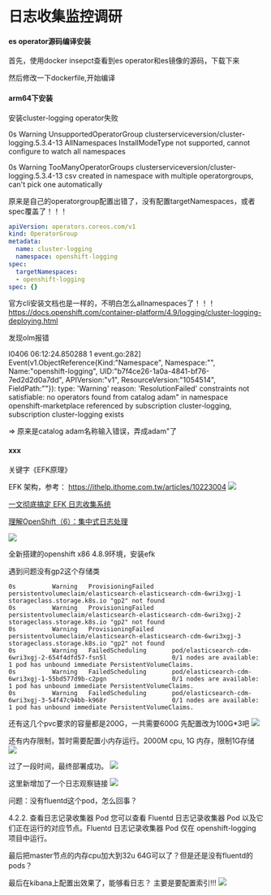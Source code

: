 # 日志收集监控调研

#### es operator源码编译安装

首先，使用docker insepct查看到es operator和es镜像的源码，下载下来

然后修改一下dockerfile,开始编译

#### arm64下安装

安装cluster-logging operator失败

0s          Warning   UnsupportedOperatorGroup   clusterserviceversion/cluster-logging.5.3.4-13   AllNamespaces InstallModeType not supported, cannot configure to watch all namespaces

0s          Warning   TooManyOperatorGroups      clusterserviceversion/cluster-logging.5.3.4-13   csv created in namespace with multiple operatorgroups, can't pick one automatically

原来是自己的operatorgroup配置出错了，没有配置targetNamespaces，或者spec覆盖了！！！
```yaml
apiVersion: operators.coreos.com/v1
kind: OperatorGroup
metadata:
  name: cluster-logging
  namespace: openshift-logging
spec:
  targetNamespaces:
  - openshift-logging
spec: {}
```

官方cli安装文档也是一样的，不明白怎么allnamespaces了！！！
https://docs.openshift.com/container-platform/4.9/logging/cluster-logging-deploying.html


发现olm报错

I0406 06:12:24.850288       1 event.go:282] Event(v1.ObjectReference{Kind:"Namespace", Namespace:"", Name:"openshift-logging", UID:"b7f4ce26-1a0a-4841-bf76-7ed2d2d0a7dd", APIVersion:"v1", ResourceVersion:"1054514", FieldPath:""}): type: 'Warning' reason: 'ResolutionFailed' constraints not satisfiable: no operators found from catalog adam" in namespace openshift-marketplace referenced by subscription cluster-logging, subscription cluster-logging exists

=> 原来是catalog adam名称输入错误，弄成adam"了


#### xxx

关键字《EFK原理》

EFK 架构，参考： https://ithelp.ithome.com.tw/articles/10223004
![](2022-04-01-15-55-22.png)

[一文彻底搞定 EFK 日志收集系统](https://cloud.tencent.com/developer/article/1645047)


[理解OpenShift（6）：集中式日志处理](https://www.cnblogs.com/sammyliu/p/10141242.html)

![](2022-04-01-15-58-10.png)



全新搭建的openshift x86 4.8.9环境，安装efk

遇到问题没有gp2这个存储类
```
0s          Warning   ProvisioningFailed     persistentvolumeclaim/elasticsearch-elasticsearch-cdm-6wri3xgj-1   storageclass.storage.k8s.io "gp2" not found
0s          Warning   ProvisioningFailed     persistentvolumeclaim/elasticsearch-elasticsearch-cdm-6wri3xgj-2   storageclass.storage.k8s.io "gp2" not found
0s          Warning   ProvisioningFailed     persistentvolumeclaim/elasticsearch-elasticsearch-cdm-6wri3xgj-3   storageclass.storage.k8s.io "gp2" not found
0s          Warning   FailedScheduling       pod/elasticsearch-cdm-6wri3xgj-2-654f4dfd57-fsn5l                  0/1 nodes are available: 1 pod has unbound immediate PersistentVolumeClaims.
0s          Warning   FailedScheduling       pod/elasticsearch-cdm-6wri3xgj-1-55bd577d9b-c2pgn                  0/1 nodes are available: 1 pod has unbound immediate PersistentVolumeClaims.
0s          Warning   FailedScheduling       pod/elasticsearch-cdm-6wri3xgj-3-54f47c94bb-k968r                  0/1 nodes are available: 1 pod has unbound immediate PersistentVolumeClaims.
```

还有这几个pvc要求的容量都是200G，一共需要600G
先配置改为100G*3吧
![](2022-04-01-10-26-33.png)


还有内存限制，暂时需要配置小内存运行。2000M cpu, 1G 内存，限制1G存储
![](2022-04-01-13-45-52.png)

过了一段时间，最终部署成功。
![](2022-04-01-14-53-06.png)

这里新增加了一个日志观察链接
![](2022-04-01-15-01-45.png)


问题：没有fluentd这个pod，怎么回事？

4.2.2. 查看日志记录收集器 Pod
您可以查看 Fluentd 日志记录收集器 Pod 以及它们正在运行的对应节点。Fluentd 日志记录收集器 Pod 仅在 openshift-logging 项目中运行。

最后把master节点的内存cpu加大到32u 64G可以了？但是还是没有fluentd的pods？

最后在kibana上配置出效果了，能够看日志？
主要是要配置索引!!!
![](2022-04-01-16-25-24.png)